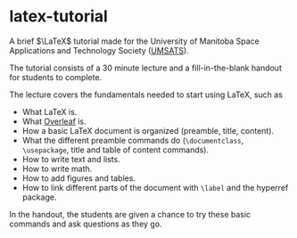 # latex-tutorial

A brief $\LaTeX$ tutorial made for the University of Manitoba Space Applications and Technology Society ([UMSATS](http://www.umsats.ca/)).

The tutorial consists of a 30 minute lecture and a fill-in-the-blank handout for students to complete.

The lecture covers the fundamentals needed to start using LaTeX, such as
* What LaTeX is.
* What [Overleaf](https://www.overleaf.com/) is.
* How a basic LaTeX document is organized (preamble, title, content).
* What the different preamble commands do (`\documentclass`, `\usepackage`, title and table of content commands).
* How to write text and lists.
* How to write math.
* How to add figures and tables.
* How to link different parts of the document with `\label` and the hyperref package. 

In the handout, the students are given a chance to try these basic commands and ask questions as they go.
